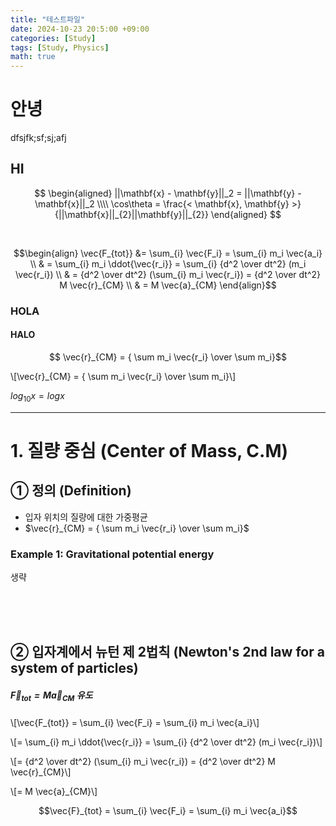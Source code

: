 ```yaml
---
title: "테스트파일"
date: 2024-10-23 20:5:00 +09:00
categories: [Study]
tags: [Study, Physics]
math: true
---
```


# 안녕
dfsjfk;sf;sj;afj
## HI

$$
\begin{aligned}
    ||\mathbf{x} - \mathbf{y}||_2 = ||\mathbf{y} - \mathbf{x}||_2 \\\\
    \cos\theta = \frac{< \mathbf{x}, \mathbf{y} >}{||\mathbf{x}||_{2}||\mathbf{y}||_{2}}
\end{aligned}
$$

<br>

$$\begin{align}
\vec{F_{tot}} &= \sum_{i} \vec{F_i} = \sum_{i} m_i \vec{a_i}
\\ & = \sum_{i} m_i \ddot{\vec{r_i}} = \sum_{i} {d^2 \over dt^2} (m_i \vec{r_i})
\\ & = {d^2 \over dt^2} (\sum_{i} m_i \vec{r_i}) = {d^2 \over dt^2} M \vec{r}_{CM}
\\ & = M \vec{a}_{CM}
\end{align}$$

### HOLA

#### HALO


$$ \vec{r}_{CM} = { \sum m_i \vec{r_i} \over \sum m_i}$$


\\[\vec{r}_{CM} = { \sum m_i \vec{r_i} \over \sum m_i}\\]


$log_{10}x = logx$

---


# 1. 질량 중심 (Center of Mass, C.M)
## ① 정의 (Definition)
- 입자 위치의 질량에 대한 가중평균
-  $\vec{r}_{CM} = { \sum m_i \vec{r_i} \over \sum m_i}$
### Example 1: Gravitational potential energy
생략

<br><br><br>

## ② 입자계에서 뉴턴 제 2법칙 (Newton's 2nd law for a system of particles)
##### $\vec{F}_{tot} = M \vec{a}_{CM}$ 유도

\\[\vec{F_{tot}} = \sum_{i} \vec{F_i} = \sum_{i} m_i \vec{a_i}\\]

\\[= \sum_{i} m_i \ddot{\vec{r_i}} = \sum_{i} {d^2 \over dt^2} (m_i \vec{r_i})\\]

\\[= {d^2 \over dt^2} (\sum_{i} m_i \vec{r_i}) = {d^2 \over dt^2} M \vec{r}_{CM}\\]

\\[= M \vec{a}_{CM}\\]


```math
\vec{F}_{tot} = \sum_{i} \vec{F_i} = \sum_{i} m_i \vec{a_i}
```